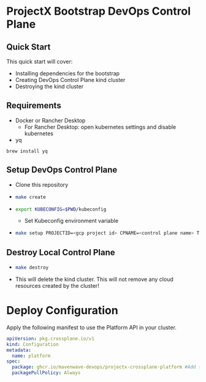 # ProjectX Bootstrap DevOps Control Plane

## Quick Start
This quick start will cover:
* Installing dependencies for the bootstrap
* Creating DevOps Control Plane kind cluster
* Destroying the kind cluster

## Requirements
* Docker or Rancher Desktop
  * For Rancher Desktop: open kubernetes settings and disable kubernetes
* yq
```
brew install yq
```

## Setup DevOps Control Plane
* Clone this repository
* ```sh
  make create
  ```
* ```sh
  export KUBECONFIG=$PWD/kubeconfig
  ```
  * Set Kubeconfig environment variable
* ```sh
  make setup PROJECTID=<gcp project id> CPNAME=<control plane name> TENANT=<tenant id>
  ```
## Destroy Local Control Plane
* ```sh
  make destroy
  ```
* This will delete the kind cluster. This will not remove any cloud resources created by the cluster!

# Deploy Configuration
Apply the following manifest to use the Platform API in your cluster.
```yaml
apiVersion: pkg.crossplane.io/v1
kind: Configuration
metadata:
  name: platform
spec:
  package: ghcr.io/mavenwave-devops/projectx-crossplane-platform #Add the tag to pin a version
  packagePullPolicy: Always

```
